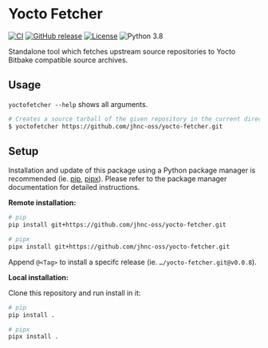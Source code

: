 # Yocto Fetcher

[![CI](https://github.com/jhnc-oss/yocto-fetcher/workflows/ci/badge.svg)](https://github.com/jhnc-oss/yocto-fetcher/actions)
[![GitHub release](https://img.shields.io/github/release/jhnc-oss/yocto-fetcher.svg)](https://github.com/jhnc-oss/yocto-fetcher/releases)
[![License](https://img.shields.io/badge/license-MIT-yellow.svg)](LICENSE)
![Python 3.8](https://img.shields.io/badge/python-3.9-green.svg)

Standalone tool which fetches upstream source repositories to Yocto Bitbake compatible source archives.


## Usage

`yoctofetcher --help` shows all arguments.

```bash
# Creates a source tarball of the given repository in the current directory
$ yoctofetcher https://github.com/jhnc-oss/yocto-fetcher.git
```

## Setup

Installation and update of this package using a Python package manager is recommended (ie. [pip](https://pip.pypa.io/en/stable/), [pipx](https://pipx.pypa.io/stable/)).
Please refer to the package manager documentation for detailed instructions.

**Remote installation:**

```bash
# pip
pip install git+https://github.com/jhnc-oss/yocto-fetcher.git

# pipx
pipx install git+https://github.com/jhnc-oss/yocto-fetcher.git
```
Append `@<Tag>` to install a specifc release (ie. `…/yocto-fetcher.git@v0.0.8`).

**Local installation:**

Clone this repository and run install in it:

```bash
# pip
pip install .

# pipx
pipx install .
```

